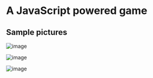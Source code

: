 # A JavaScript powered game

## Sample pictures

![image](https://user-images.githubusercontent.com/18336854/154214796-56a9c350-315a-4945-b164-33efae75caa8.png)

![image](https://user-images.githubusercontent.com/18336854/154214828-6b8e895c-fe45-4118-b6b1-bb6bef7fe324.png)

![image](https://user-images.githubusercontent.com/18336854/154214852-cf580640-d50b-47c4-8ba9-1a0ea8b5ccd5.png)
